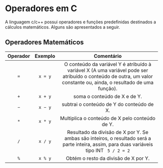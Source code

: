 # Operadores em C

A linguagem c/c++ possui operadores e funções predefinidas destinados a cálculos matemáticos. Alguns são apresentados a seguir.

## Operadores Matemáticos
| Operador | Exemplo | Comentário |
|   :-:   | :-:   | :-:   |
|  ``` = ```    | ``` x = y ```  | O conteúdo da variável Y é atribuído à variável X (A uma variável pode ser atribuído o conteúdo de outra, um valor constante ou, ainda, o resultado de uma função).
| ``` + ``` | ``` x + y ``` | soma o conteúdo de X e de Y. |
| ``` − ``` | ``` x − y ``` | subtrai o conteúdo de Y do conteúdo de X. |
| ``` * ``` | ``` x * y ```  | Multiplica o conteúdo de X pelo conteúdo de Y.|
| ``` / ``` | ``` x / y ``` | Resultado da divisão de X por Y.  Se ambas são inteiros, o resultado será a parte inteira, assim, para duas variáveis tipo INT ```  5 / 2 = 2 ```  |
| ``` % ``` | ``` x % y ``` |  Obtém o resto da divisão de X por Y. |

## 
